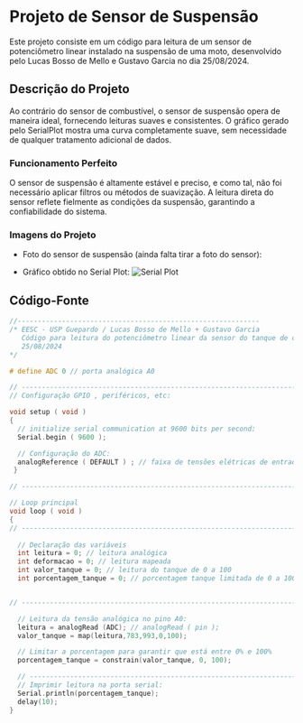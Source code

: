 # Projeto de Sensor de Suspensão

Este projeto consiste em um código para leitura de um sensor de potenciômetro linear instalado na suspensão de uma moto, desenvolvido pelo Lucas Bosso de Mello e Gustavo Garcia no dia 25/08/2024.

## Descrição do Projeto

Ao contrário do sensor de combustível, o sensor de suspensão opera de maneira ideal, fornecendo leituras suaves e consistentes. O gráfico gerado pelo SerialPlot mostra uma curva completamente suave, sem necessidade de qualquer tratamento adicional de dados.

### Funcionamento Perfeito

O sensor de suspensão é altamente estável e preciso, e como tal, não foi necessário aplicar filtros ou métodos de suavização. A leitura direta do sensor reflete fielmente as condições da suspensão, garantindo a confiabilidade do sistema.

### Imagens do Projeto

- Foto do sensor de suspensão (ainda falta tirar a foto do sensor):
  

- Gráfico obtido no Serial Plot:
  ![Serial Plot](./serial_plot_suspensao.jpg)

## Código-Fonte

```cpp
//------------------------------------------------------------
/* EESC - USP Guepardo / Lucas Bosso de Mello + Gustavo Garcia
   Código para leitura do potenciômetro linear da sensor do tanque de combustível
   25/08/2024
*/ 

# define ADC 0 // porta analógica A0

// ------------------------------------------------------------------------
// Configuração GPIO , periféricos, etc:

void setup ( void ) 
{
  // initialize serial communication at 9600 bits per second:
  Serial.begin ( 9600 );

  // Configuração do ADC:
  analogReference ( DEFAULT ) ; // faixa de tensões elétricas de entrada : 0 V − 5 V
 }

// ------------------------------------------------------------------------

// Loop principal
void loop ( void ) 
{
// ------------------------------------------------------------------------
 
  // Declaração das variáveis
  int leitura = 0; // leitura analógica
  int deformacao = 0; // leitura mapeada
  int valor_tanque = 0; // leitura do tanque de 0 a 100
  int porcentagem_tanque = 0; // porcentagem tanque limitada de 0 a 100


// ------------------------------------------------------------------------

  // Leitura da tensão analógica no pino A0:
  leitura = analogRead (ADC); // analogRead ( pin );
  valor_tanque = map(leitura,783,993,0,100);

  // Limitar a porcentagem para garantir que está entre 0% e 100%
  porcentagem_tanque = constrain(valor_tanque, 0, 100);

  // ------------------------------------------------------------------------
  // Imprimir leitura na porta serial:
  Serial.println(porcentagem_tanque);
  delay(10);
}


